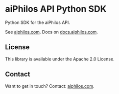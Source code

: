 # aiPhilos API Python SDK

Python SDK for the aiPhilos API.

See [aiphilos.com](https://aiphilos.com). Docs on [docs.aiphilos.com](https://docs.aiphilos.com).

## License
This library is available under the Apache 2.0 License.

## Contact
Want to get in touch? Contact: [aiphilos.com](https://aiphilos.com/kontakt/).